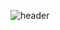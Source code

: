 ![header](https://capsule-render.vercel.app/api?type=rect&color=gradient&height=150&section=header&text=MIN2EO's%20GITHUB&fontSize=50&fontAlign=68&animation=fadeIn)
